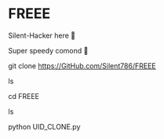 # FREEE

Silent-Hacker here 🙂

Super speedy comond 🥰


git clone https://GitHub.com/Silent786/FREEE

ls

cd FREEE

ls

python UID_CLONE.py

